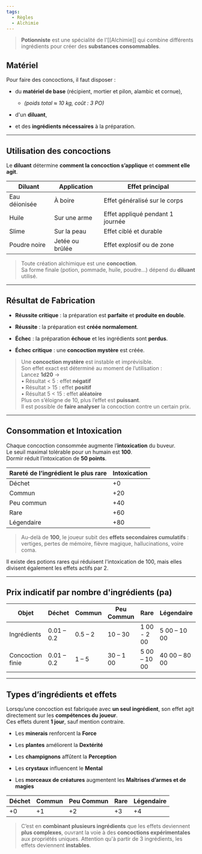 ```yaml
---
tags:
  - Règles
  - Alchimie
---
```

> **Potionniste** est une spécialité de l'[[Alchimie]] qui combine différents ingrédients pour créer des **substances consommables**.  

## Matériel

Pour faire des concoctions, il faut disposer :

- du **matériel de base** (récipient, mortier et pilon, alambic et cornue),
	- _(poids total ≈ 10 kg, coût : 3 PO)_
    
- d'un **diluant**,
    
- et des **ingrédients nécessaires** à la préparation.

---

## Utilisation des concoctions

Le **diluant** détermine **comment la concoction s’applique** et **comment elle agit**.

|Diluant|Application|Effet principal|
|---|---|---|
|Eau déionisée|À boire|Effet généralisé sur le corps|
|Huile|Sur une arme|Effet appliqué pendant 1 journée|
|Slime|Sur la peau|Effet ciblé et durable|
|Poudre noire|Jetée ou brûlée|Effet explosif ou de zone|

> Toute création alchimique est une **concoction**.  
> Sa forme finale (potion, pommade, huile, poudre…) dépend du **diluant** utilisé.

---

## Résultat de Fabrication

- **Réussite critique** : la préparation est **parfaite** et **produite en double**.
    
- **Réussite** : la préparation est **créée normalement**.
    
- **Échec** : la préparation **échoue** et les ingrédients sont **perdus**.
    
- **Échec critique** : une **concoction mystère** est créée.

> Une **concoction mystère** est instable et imprévisible.  
> Son effet exact est déterminé au moment de l’utilisation :  
> Lancez **1d20** →  
> • Résultat < 5 : effet **négatif**  
> • Résultat > 15 : effet **positif**  
> • Résultat 5 < 15 : effet **aléatoire**  
> Plus on s’éloigne de 10, plus l’effet est **puissant**.  
> Il est possible de **faire analyser** la concoction contre un certain prix.

---

## Consommation et Intoxication

Chaque concoction consommée augmente l’**intoxication** du buveur.  
Le seuil maximal tolérable pour un humain est **100**.  
Dormir réduit l’intoxication de **50 points**.

| Rareté de l’ingrédient le plus rare | Intoxication |
| ----------------------------------- | ------------ |
| Déchet                              | +0           |
| Commun                              | +20          |
| Peu commun                          | +40          |
| Rare                                | +60          |
| Légendaire                          | +80          |

> Au-delà de **100**, le joueur subit des **effets secondaires cumulatifs** : vertiges, pertes de mémoire, fièvre magique, hallucinations, voire coma.

Il existe des potions rares qui réduisent l'intoxication de 100, mais elles divisent également les effets actifs par 2.

---

## Prix indicatif par nombre d'ingrédients (pa)

| Objet            | Déchet     | Commun  | Peu Commun | Rare         | Légendaire    |
| ---------------- | ---------- | ------- | ---------- | ------------ | ------------- |
| Ingrédients      | 0.01 – 0.2 | 0.5 – 2 | 10 – 30    | 1 00 - 2 00  | 5 00 – 10 00  |
| Concoction finie | 0.01 – 0.2 | 1 – 5   | 30 – 1 00  | 5 00 – 10 00 | 40 00 – 80 00 |

---

## Types d’ingrédients et effets

Lorsqu’une concoction est fabriquée avec **un seul ingrédient**, son effet agit directement sur les **compétences du joueur**.  
Ces effets durent **1 jour**, sauf mention contraire.

- Les **minerais** renforcent la **Force**
    
- Les **plantes** améliorent la **Dextérité**
    
- Les **champignons** affûtent la **Perception**
    
- Les **crystaux** influencent le **Mental**
    
- Les **morceaux de créatures** augmentent les **Maîtrises d’armes et de magies**

| Déchet | Commun | Peu Commun | Rare | Légendaire |
| ------ | ------ | ---------- | ---- | ---------- |
| +0     | +1     | +2         | +3   | +4         |

> C’est en **combinant plusieurs ingrédients** que les effets deviennent **plus complexes**, ouvrant la voie à des **concoctions expérimentales** aux propriétés uniques.
> Attention qu'à partir de 3 ingrédients, les effets deviennent **instables**.